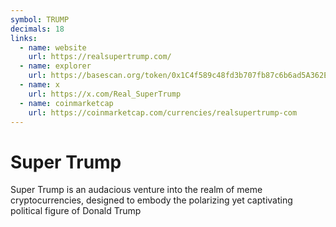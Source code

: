 ```yaml
---
symbol: TRUMP
decimals: 18
links:
  - name: website
    url: https://realsupertrump.com/
  - name: explorer
    url: https://basescan.org/token/0x1C4f589c48fd3b707fb87c6b6ad5A362EF75c683
  - name: x
    url: https://x.com/Real_SuperTrump
  - name: coinmarketcap
    url: https://coinmarketcap.com/currencies/realsupertrump-com
---
```


# Super Trump

Super Trump is an audacious venture into the realm of meme cryptocurrencies, designed to embody the polarizing yet captivating political figure of Donald Trump
